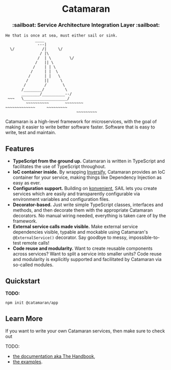 <h1 align="center">
  Catamaran
</h1>

<h3 align="center">
  :sailboat: Service Architecture Integration Layer :sailboat:
</h3>

```
He that is once at sea, must either sail or sink.
             ____
              ---|
  \/            /|     \/
               / |\
              /  | \        \/
             /   || \
            /    | | \
           /     | |  \
          /      | |   \
         /       ||     \
        /        /       \
       /________/         \
       ________/__________--/
 ~~~   \___________________/
         ~~~~~~~~~~       ~~~~~~~~
~~~~~~~~~~~~~     ~~~~~~~~~
                               ~~~~~~~~~
```

Catamaran is a high-level framework for microservices, with the goal of making it easier to write better software faster. Software that is easy to write, test and maintain.

## Features

* **TypeScript from the ground up.** Catamaran is written in TypeScript and facilitates the use of TypeScript throughout.
* **IoC container inside.** By wrapping [Inversify](https://inversify.io/), Catamaran provides an IoC container for your service, making things like Dependency Injection as easy as ever.
* **Configuration support.** Building on [konvenient](https://github.com/battila7/konvenient), SAIL lets you create services which are easily and transparently configurable via environment variables and configuration files.
* **Decorator-based.** Just write simple TypeScript classes, interfaces and methods, and then decorate them with the appropriate Catamaran decorators. No manual wiring needed, everything is taken care of by the framework.
* **External service calls made visible.** Make external service dependencies visible, typable and mockable using Catamaran's `@ExternalService()` decorator. Say goodbye to messy, impossible-to-test remote calls!
* **Code reuse and modularity.** Want to create reusable components across services? Want to split a service into smaller units? Code reuse and modularity is explicitly supported and facilitated by Catamaran via so-called modules.

## Quickstart

**TODO:**
~~~~
npm init @catamaran/app
~~~~

## Learn More

If you want to write your own Catamaran services, then make sure to check out

TODO:
* [the documentation aka The Handbook](docs/README.md),
* [the examples](packages/examples).
